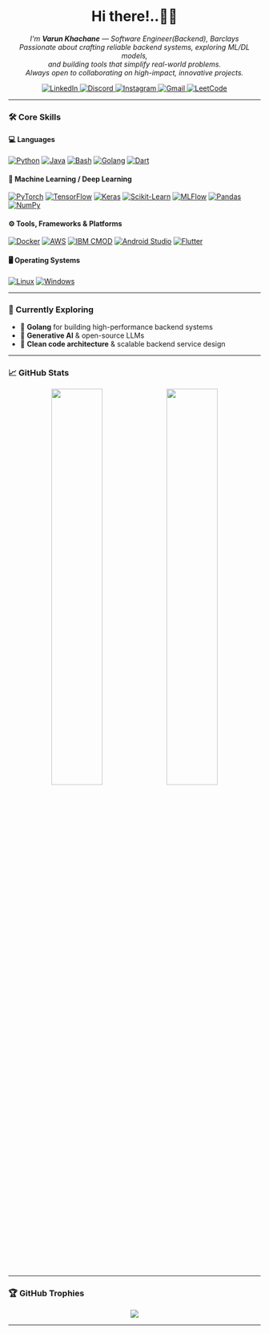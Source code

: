 <h1 align="center">Hi there!..🙋‍♂️</h1>

<p align="center">
    <i>
        I'm <b>Varun Khachane</b> — Software Engineer(Backend), Barclays<br>
        Passionate about crafting reliable backend systems, exploring ML/DL models,<br>
        and building tools that simplify real-world problems.<br>
        Always open to collaborating on high-impact, innovative projects.
    </i>
</p>

<p align="center">
  <a href="https://www.linkedin.com/in/varunkhachane">
    <img src="https://img.shields.io/badge/LinkedIn-blue?style=flat-square&logo=linkedin" alt="LinkedIn">
  </a>
  <a href="https://discord.com/vk2122">
    <img src="https://img.shields.io/badge/Discord-blue?style=flat-square&logo=discord&logoColor=white" alt="Discord">
  </a>
  <a href="https://www.instagram.com/vk21022">
    <img src="https://img.shields.io/badge/Instagram-blue?style=flat-square&logo=instagram&logoColor=white" alt="Instagram">
  </a>
  <a href="mailto:varunkhachane31@gmail.com">
    <img src="https://img.shields.io/badge/Gmail-blue?style=flat-square&logo=gmail&logoColor=white" alt="Gmail">
  </a>
  <a href="https://leetcode.com/vk21022">
    <img src="https://img.shields.io/badge/LeetCode-blue?style=flat-square&logo=LeetCode" alt="LeetCode">
  </a>
</p>

---

### 🛠️ Core Skills

#### 💻 Languages
[![Python](https://img.shields.io/badge/Python-black?style=for-the-badge&logo=python)](https://github.com/vk2122)
[![Java](https://img.shields.io/badge/Java-black?style=for-the-badge&logo=java)](https://github.com/vk2122)
[![Bash](https://img.shields.io/badge/Bash-black?style=for-the-badge&logo=gnu-bash)](https://github.com/vk2122)
[![Golang](https://img.shields.io/badge/Go-black?style=for-the-badge&logo=go)](https://github.com/vk2122)
[![Dart](https://img.shields.io/badge/Dart-black?style=for-the-badge&logo=dart)](https://github.com/vk2122)

#### 🧠 Machine Learning / Deep Learning
[![PyTorch](https://img.shields.io/badge/PyTorch-black?style=for-the-badge&logo=pytorch)](https://github.com/vk2122)
[![TensorFlow](https://img.shields.io/badge/TensorFlow-black?style=for-the-badge&logo=tensorflow)](https://github.com/vk2122)
[![Keras](https://img.shields.io/badge/Keras-black?style=for-the-badge&logo=keras)](https://github.com/vk2122)
[![Scikit-Learn](https://img.shields.io/badge/Scikit--Learn-black?style=for-the-badge&logo=scikit-learn)](https://github.com/vk2122)
[![MLFlow](https://img.shields.io/badge/MLFlow-black?style=for-the-badge&logo=mlflow)](https://github.com/vk2122)
[![Pandas](https://img.shields.io/badge/Pandas-black?style=for-the-badge&logo=pandas)](https://github.com/vk2122)
[![NumPy](https://img.shields.io/badge/NumPy-black?style=for-the-badge&logo=numpy)](https://github.com/vk2122)

#### ⚙️ Tools, Frameworks & Platforms
[![Docker](https://img.shields.io/badge/Docker-black?style=for-the-badge&logo=docker)](https://github.com/vk2122)
[![AWS](https://img.shields.io/badge/AWS-black?style=for-the-badge&logo=amazonaws)](https://github.com/vk2122)
[![IBM CMOD](https://img.shields.io/badge/IBM_CMOnDemand-black?style=for-the-badge&logo=ibm)](https://github.com/vk2122)
[![Android Studio](https://img.shields.io/badge/Android_Studio-black?style=for-the-badge&logo=android-studio)](https://github.com/vk2122)
[![Flutter](https://img.shields.io/badge/Flutter-black?style=for-the-badge&logo=flutter)](https://github.com/vk2122)

#### 🖥️ Operating Systems
[![Linux](https://img.shields.io/badge/Linux-black?style=for-the-badge&logo=linux)](https://github.com/vk2122)
[![Windows](https://img.shields.io/badge/Windows-black?style=for-the-badge&logo=windows)](https://github.com/vk2122)

---

### 🚀 Currently Exploring

- 🐹 **Golang** for building high-performance backend systems  
- 🤖 **Generative AI** & open-source LLMs  
- 🧱 **Clean code architecture** & scalable backend service design

---

### 📈 GitHub Stats

<p align="center">
  <img src="https://github-readme-stats.vercel.app/api?username=vk2122&theme=tokyonight&show_icons=true&count_private=true&hide_border=true" width="45%" />
  <img src="https://streak-stats.demolab.com?user=vk2122&theme=tokyonight&hide_border=true" width="45%" />
</p>

---

### 🏆 GitHub Trophies

<p align="center">
  <img src="https://github-profile-trophy.vercel.app/?username=vk2122&theme=darkhub&no-frame=true&column=6" />
</p>

---
